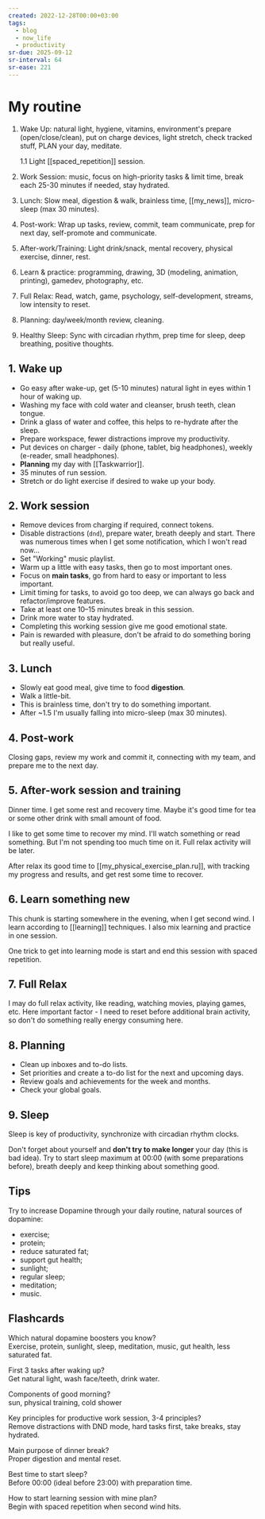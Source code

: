 ```yaml
---
created: 2022-12-28T00:00+03:00
tags:
  - blog
  - now_life
  - productivity
sr-due: 2025-09-12
sr-interval: 64
sr-ease: 221
---
```


# My routine

1. Wake Up: natural light, hygiene, vitamins, environment's prepare (open/close/clean), put on charge devices, light stretch, check tracked stuff, PLAN your day, meditate.

   1.1 Light [[spaced_repetition]] session.

2. Work Session: music, focus on high-priority tasks & limit time, break each 25-30 minutes if needed, stay hydrated.

3. Lunch: Slow meal, digestion & walk, brainless time, [[my_news]], micro-sleep (max 30 minutes).

4. Post-work: Wrap up tasks, review, commit, team communicate, prep for next day, self-promote and communicate.

5. After-work/Training: Light drink/snack, mental recovery, physical exercise, dinner, rest.

6. Learn & practice: programming, drawing, 3D (modeling, animation, printing), gamedev, photography, etc.

7. Full Relax: Read, watch, game, psychology, self-development, streams, low intensity to reset.

8. Planning: day/week/month review, cleaning.

9. Healthy Sleep: Sync with circadian rhythm, prep time for sleep, deep breathing, positive thoughts.

## 1. Wake up

- Go easy after wake-up, get (5-10 minutes) natural light in eyes within 1 hour of waking up.
- Washing my face with cold water and cleanser, brush teeth, clean tongue.
- Drink a glass of water and coffee, this helps to re-hydrate after the sleep.
- Prepare workspace, fewer distractions improve my productivity.
- Put devices on charger - daily (phone, tablet, big headphones), weekly (e-reader, small headphones).
- **Planning** my day with [[Taskwarrior]].
- 35 minutes of run session.
- Stretch or do light exercise if desired to wake up your body.

## 2. Work session

- Remove devices from charging if required, connect tokens.
- Disable distractions (`dnd`), prepare water, breath deeply and start. There was numerous times when I get some notification, which I won't read now...
- Set "Working" music playlist.
- Warm up a little with easy tasks, then go to most important ones.
- Focus on **main tasks**, go from hard to easy or important to less important.
- Limit timing for tasks, to avoid go too deep, we can always go back and refactor/improve features.
- Take at least one 10–15 minutes break in this session.
- Drink more water to stay hydrated.
- Completing this working session give me good emotional state.
- Pain is rewarded with pleasure, don't be afraid to do something boring but really useful.

## 3. Lunch

- Slowly eat good meal, give time to food **digestion**.
- Walk a little-bit.
- This is brainless time, don't try to do something important.
- After ~1.5 I'm usually falling into micro-sleep (max 30 minutes).

## 4. Post-work

Closing gaps, review my work and commit it, connecting with my team, and prepare me to the next day.

## 5. After-work session and training

Dinner time. I get some rest and recovery time. Maybe it's good time for tea or some other drink with small amount of food.

I like to get some time to recover my mind. I'll watch something or read something. But I'm not spending too much time on it. Full relax activity will be later.

After relax its good time to [[my_physical_exercise_plan.ru]], with tracking my progress and results, and get rest some time to recover.

## 6. Learn something new

This chunk is starting somewhere in the evening, when I get second wind. I learn according to [[learning]] techniques. I also mix learning and practice in one session.

One trick to get into learning mode is start and end this session with spaced repetition.

## 7. Full Relax

I may do full relax activity, like reading, watching movies, playing games, etc. Here important factor - I need to reset before additional brain activity, so don't do something really energy consuming here.

## 8. Planning

- Clean up inboxes and to-do lists.
- Set priorities and create a to-do list for the next and upcoming days.
- Review goals and achievements for the week and months.
- Check your global goals.

## 9. Sleep

Sleep is key of productivity, synchronize with circadian rhythm clocks.

Don't forget about yourself and **don't try to make longer** your day (this is bad idea). Try to start sleep maximum at 00:00 (with some preparations before), breath deeply and keep thinking about something good.

## Tips

Try to increase Dopamine through your daily routine, natural sources of dopamine:

- exercise;
- protein;
- reduce saturated fat;
- support gut health;
- sunlight;
- regular sleep;
- meditation;
- music.

## Flashcards

Which natural dopamine boosters you know?
<br class="f">
Exercise, protein, sunlight, sleep, meditation, music, gut health, less saturated fat. <!--SR:!2025-06-28,1,221-->

First 3 tasks after waking up?
<br class="f">
Get natural light, wash face/teeth, drink water. <!--SR:!2025-06-28,1,221-->

Components of good morning?
<br class="f">
sun, physical training, cold shower <!--SR:!2025-06-28,1,221-->

Key principles for productive work session, 3-4 principles?
<br class="f">
Remove distractions with DND mode, hard tasks first, take breaks, stay hydrated. <!--SR:!2025-06-28,1,221-->

Main purpose of dinner break?
<br class="f">
Proper digestion and mental reset. <!--SR:!2025-06-28,1,221-->

Best time to start sleep?
<br class="f">
Before 00:00 (ideal before 23:00) with preparation time. <!--SR:!2025-06-29,2,241-->

How to start learning session with mine plan?
<br class="f">
Begin with spaced repetition when second wind hits. <!--SR:!2025-06-28,1,221-->
